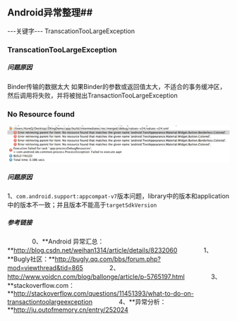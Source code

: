 ## Android异常整理##
---关键字--- TranscationTooLargeException

### TranscationTooLargeException
##### 问题原因
Binder传输的数据太大 如果Binder的参数或返回值太大，不适合的事务缓冲区，然后调用将失败，并将被抛出TransactionTooLargeException


### No Resource found
![](images/exception-01.png)
##### 问题原因
1、`com.android.support:appcompat-v7`版本问题，library中的版本和application中的版本不一致；并且版本不能高于`targetSdkVersion`

##### 参考链接
&emsp;&emsp;&emsp;&emsp;0、**Android 异常汇总：**http://blog.csdn.net/weihan1314/article/details/8232060
&emsp;&emsp;&emsp;&emsp;1、**Bugly社区：**http://bugly.qq.com/bbs/forum.php?mod=viewthread&tid=865
&emsp;&emsp;&emsp;&emsp;2、http://www.voidcn.com/blog/ballonge/article/p-5765197.html
&emsp;&emsp;&emsp;&emsp;3、**stackoverflow.com：**http://stackoverflow.com/questions/11451393/what-to-do-on-transactiontoolargeexception
&emsp;&emsp;&emsp;&emsp;4、**异常分析：**http://ju.outofmemory.cn/entry/252024
